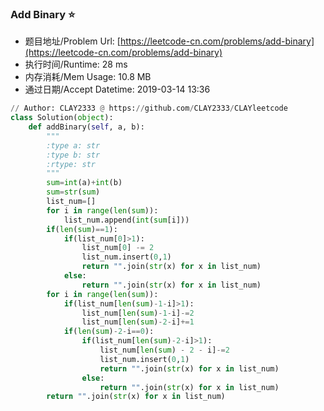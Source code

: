 
### Add Binary :star:
- 题目地址/Problem Url: [https://leetcode-cn.com/problems/add-binary](https://leetcode-cn.com/problems/add-binary)
- 执行时间/Runtime: 28 ms 
- 内存消耗/Mem Usage: 10.8 MB
- 通过日期/Accept Datetime: 2019-03-14 13:36
```python
// Author: CLAY2333 @ https://github.com/CLAY2333/CLAYleetcode
class Solution(object):
    def addBinary(self, a, b):
        """
        :type a: str
        :type b: str
        :rtype: str
        """
        sum=int(a)+int(b)
        sum=str(sum)
        list_num=[]
        for i in range(len(sum)):
            list_num.append(int(sum[i]))
        if(len(sum)==1):
            if(list_num[0]>1):
                list_num[0] -= 2
                list_num.insert(0,1)
                return "".join(str(x) for x in list_num)
            else:
                return "".join(str(x) for x in list_num)
        for i in range(len(sum)):
            if(list_num[len(sum)-1-i]>1):
                list_num[len(sum)-1-i]-=2
                list_num[len(sum)-2-i]+=1
            if(len(sum)-2-i==0):
                if(list_num[len(sum)-2-i]>1):
                    list_num[len(sum) - 2 - i]-=2
                    list_num.insert(0,1)
                    return "".join(str(x) for x in list_num)
                else:
                    return "".join(str(x) for x in list_num)
        return "".join(str(x) for x in list_num)

```
